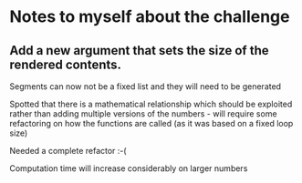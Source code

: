 # Notes to myself about the challenge

## Add a new argument that sets the size of the rendered contents. 
Segments can now not be a fixed list and they will need to be generated

Spotted that there is a mathematical relationship which should be exploited rather than adding multiple versions of the numbers - will require some refactoring on how the functions are called (as it was based on a fixed loop size)

Needed a complete refactor :-( 

Computation time will increase considerably on larger numbers

